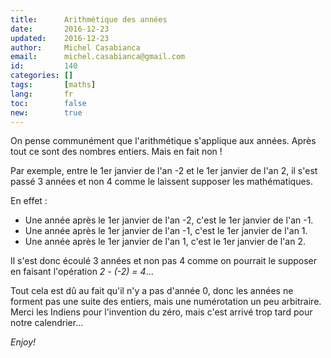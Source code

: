 ```yaml
---
title:      Arithmétique des années
date:       2016-12-23
updated:    2016-12-23
author:     Michel Casabianca
email:      michel.casabianca@gmail.com
id:         140
categories: []
tags:       [maths]
lang:       fr
toc:        false
new:        true
---
```


On pense communément que l'arithmétique s'applique aux années. Après tout ce sont des nombres entiers. Mais en fait non !

Par exemple, entre le 1er janvier de l'an -2 et le 1er janvier de l'an 2, il s'est passé 3 années et non 4 comme le laissent supposer les mathématiques.

<!--more-->

En effet :

- Une année après le 1er janvier de l'an -2, c'est le 1er janvier de l'an -1.
- Une année après le 1er janvier de l'an -1, c'est le 1er janvier de l'an 1.
- Une année après le 1er janvier de l'an 1, c'est le 1er janvier de l'an 2.

Il s'est donc écoulé 3 années et non pas 4 comme on pourrait le supposer en faisant l'opération *2 - (-2) = 4*...

Tout cela est dû au fait qu'il n'y a pas d'année 0, donc les années ne forment pas une suite des entiers, mais une numérotation un peu arbitraire. Merci les Indiens pour l'invention du zéro, mais c'est arrivé trop tard pour notre calendrier...

*Enjoy!*
